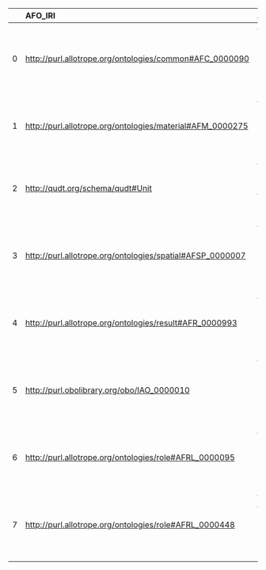 |    | AFO_IRI                                                   | AFO_DESC                                                                                                        | OSMO_IRI                                                | OSMO_DESC             |
|---:|:----------------------------------------------------------|:----------------------------------------------------------------------------------------------------------------|:--------------------------------------------------------|:----------------------|
|  0 | http://purl.allotrope.org/ontologies/common#AFC_0000090   | {'label': 'condition', 'prefLabel': 'condition', 'altLabel': None, 'name': 'AFC_0000090'}                       | https://purl.vimmp.eu/semantics/osmo/osmo.ttl#condition | {'name': 'condition'} |
|  1 | http://purl.allotrope.org/ontologies/material#AFM_0000275 | {'label': 'material', 'prefLabel': 'material', 'altLabel': 'matter', 'name': 'AFM_0000275'}                     | https://emmc.eu/semantics/evmpo/evmpo.ttl#material      | {'name': 'material'}  |
|  2 | http://qudt.org/schema/qudt#Unit                          | {'label': 'unit of measure', 'prefLabel': 'unit of measure', 'altLabel': 'unit', 'name': 'Unit'}                | https://purl.vimmp.eu/semantics/vivo/vivo.ttl#unit      | {'name': 'unit'}      |
|  3 | http://purl.allotrope.org/ontologies/spatial#AFSP_0000007 | {'label': 'section (site)', 'prefLabel': 'section (site)', 'altLabel': 'section', 'name': 'AFSP_0000007'}       | https://purl.vimmp.eu/semantics/osmo/osmo.ttl#section   | {'name': 'section'}   |
|  4 | http://purl.allotrope.org/ontologies/result#AFR_0000993   | {'label': 'model', 'prefLabel': 'model', 'altLabel': None, 'name': 'AFR_0000993'}                               | https://emmc.eu/semantics/evmpo/evmpo.ttl#model         | {'name': 'model'}     |
|  5 | http://purl.obolibrary.org/obo/IAO_0000010                | {'label': 'software', 'prefLabel': 'software', 'altLabel': None, 'name': 'IAO_0000010'}                         | https://purl.vimmp.eu/semantics/osmo/osmo.ttl#software  | {'name': 'software'}  |
|  6 | http://purl.allotrope.org/ontologies/role#AFRL_0000095    | {'label': 'agent role', 'prefLabel': 'agent role', 'altLabel': 'agent', 'name': 'AFRL_0000095'}                 | https://emmc.eu/semantics/evmpo/evmpo.ttl#agent         | {'name': 'agent'}     |
|  7 | http://purl.allotrope.org/ontologies/role#AFRL_0000448    | {'label': 'general agent role', 'prefLabel': 'general agent role', 'altLabel': 'agent', 'name': 'AFRL_0000448'} | https://emmc.eu/semantics/evmpo/evmpo.ttl#agent         | {'name': 'agent'}     |